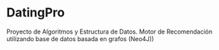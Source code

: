 # DatingPro
Proyecto de Algoritmos y Estructura de Datos. Motor de Recomendación utilizando base de datos basada en grafos (Neo4J))
